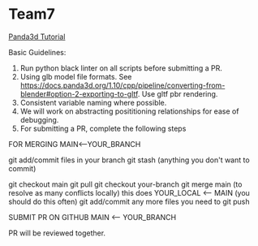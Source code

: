 # Team7

[Panda3d Tutorial](https://youtube.com/playlist?list=PL1P11yPQAo7oEAGuPcqMnn9ZWHLWP3-Lc&si=_vDtTTLGbpZNZa94)

Basic Guidelines:

1. Run python black linter on all scripts before submitting a PR.
2. Using glb model file formats. See https://docs.panda3d.org/1.10/cpp/pipeline/converting-from-blender#option-2-exporting-to-gltf. Use gltf pbr rendering.
3. Consistent variable naming where possible.
4. We will work on abstracting posititioning relationships for ease of debugging.
5. For submitting a PR, complete the following steps

FOR MERGING MAIN<--YOUR_BRANCH

git add/commit files in your branch
git stash (anything you don't want to commit)

git checkout main
git pull
git checkout your-branch
git merge main (to resolve as many conflicts locally) this does YOUR_LOCAL <-- MAIN (you should do this often)
git add/commit any more files you need to
git push

SUBMIT PR ON GITHUB MAIN <-- YOUR_BRANCH

PR will be reviewed together.





